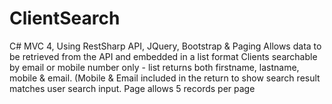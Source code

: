 # ClientSearch
C# MVC 4, Using RestSharp API, JQuery, Bootstrap &amp; Paging 
Allows data to be retrieved from the API and embedded in a list format
Clients searchable by email or mobile number only - list returns both firstname, lastname, mobile & email. (Mobile & Email included
in the return to show search result matches user search input.
Page allows 5 records per page
